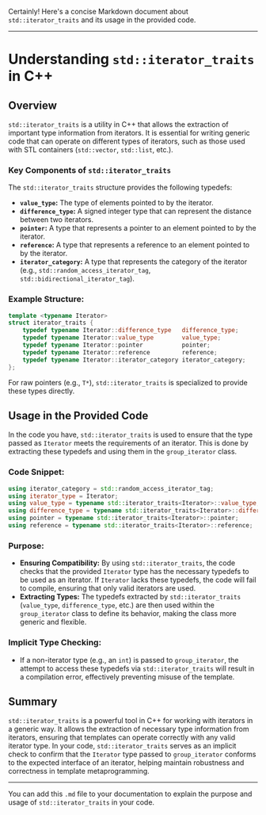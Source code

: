 Certainly! Here's a concise Markdown document about `std::iterator_traits` and its usage in the provided code.

---

# Understanding `std::iterator_traits` in C++

## Overview

`std::iterator_traits` is a utility in C++ that allows the extraction of important type information from iterators. It is essential for writing generic code that can operate on different types of iterators, such as those used with STL containers (`std::vector`, `std::list`, etc.).

### Key Components of `std::iterator_traits`

The `std::iterator_traits` structure provides the following typedefs:

- **`value_type`:** The type of elements pointed to by the iterator.
- **`difference_type`:** A signed integer type that can represent the distance between two iterators.
- **`pointer`:** A type that represents a pointer to an element pointed to by the iterator.
- **`reference`:** A type that represents a reference to an element pointed to by the iterator.
- **`iterator_category`:** A type that represents the category of the iterator (e.g., `std::random_access_iterator_tag`, `std::bidirectional_iterator_tag`).

### Example Structure:

```cpp
template <typename Iterator>
struct iterator_traits {
    typedef typename Iterator::difference_type   difference_type;
    typedef typename Iterator::value_type        value_type;
    typedef typename Iterator::pointer           pointer;
    typedef typename Iterator::reference         reference;
    typedef typename Iterator::iterator_category iterator_category;
};
```

For raw pointers (e.g., `T*`), `std::iterator_traits` is specialized to provide these types directly.

## Usage in the Provided Code

In the code you have, `std::iterator_traits` is used to ensure that the type passed as `Iterator` meets the requirements of an iterator. This is done by extracting these typedefs and using them in the `group_iterator` class.

### Code Snippet:

```cpp
using iterator_category = std::random_access_iterator_tag;
using iterator_type = Iterator;
using value_type = typename std::iterator_traits<Iterator>::value_type;
using difference_type = typename std::iterator_traits<Iterator>::difference_type;
using pointer = typename std::iterator_traits<Iterator>::pointer;
using reference = typename std::iterator_traits<Iterator>::reference;
```

### Purpose:

- **Ensuring Compatibility:** By using `std::iterator_traits`, the code checks that the provided `Iterator` type has the necessary typedefs to be used as an iterator. If `Iterator` lacks these typedefs, the code will fail to compile, ensuring that only valid iterators are used.
- **Extracting Types:** The typedefs extracted by `std::iterator_traits` (`value_type`, `difference_type`, etc.) are then used within the `group_iterator` class to define its behavior, making the class more generic and flexible.

### Implicit Type Checking:

- If a non-iterator type (e.g., an `int`) is passed to `group_iterator`, the attempt to access these typedefs via `std::iterator_traits` will result in a compilation error, effectively preventing misuse of the template.

## Summary

`std::iterator_traits` is a powerful tool in C++ for working with iterators in a generic way. It allows the extraction of necessary type information from iterators, ensuring that templates can operate correctly with any valid iterator type. In your code, `std::iterator_traits` serves as an implicit check to confirm that the `Iterator` type passed to `group_iterator` conforms to the expected interface of an iterator, helping maintain robustness and correctness in template metaprogramming.

---

You can add this `.md` file to your documentation to explain the purpose and usage of `std::iterator_traits` in your code.
